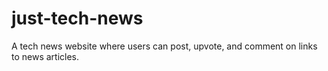 # just-tech-news
A tech news website where users can post, upvote, and comment on links to news articles.
